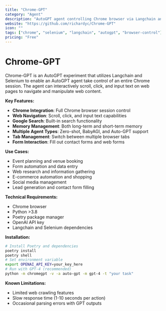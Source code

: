 ```yaml
---
title: "Chrome-GPT"
category: "Agent"
description: "AutoGPT agent controlling Chrome browser via Langchain and Selenium"
website: "https://github.com/richardyc/Chrome-GPT"
icon: ""
tags: ["chrome", "selenium", "langchain", "autogpt", "browser-control"]
pricing: "Free"
---
```


# Chrome-GPT

Chrome-GPT is an AutoGPT experiment that utilizes Langchain and Selenium to enable an AutoGPT agent take control of an entire Chrome session. The agent can interactively scroll, click, and input text on web pages to navigate and manipulate web content.

**Key Features:**
- **Chrome Integration**: Full Chrome browser session control
- **Web Navigation**: Scroll, click, and input text capabilities
- **Google Search**: Built-in search functionality
- **Memory Management**: Both long-term and short-term memory
- **Multiple Agent Types**: Zero-shot, BabyAGI, and Auto-GPT support
- **Tab Management**: Switch between multiple browser tabs
- **Form Interaction**: Fill out contact forms and web forms

**Use Cases:**
- Event planning and venue booking
- Form automation and data entry
- Web research and information gathering
- E-commerce automation and shopping
- Social media management
- Lead generation and contact form filling

**Technical Requirements:**
- Chrome browser
- Python >3.8
- Poetry package manager
- OpenAI API key
- Langchain and Selenium dependencies

**Installation:**
```bash
# Install Poetry and dependencies
poetry install
poetry shell
# Set environment variable
export OPENAI_API_KEY=your_key_here
# Run with GPT-4 (recommended)
python -m chromegpt -v -a auto-gpt -m gpt-4 -t "your task"
```

**Known Limitations:**
- Limited web crawling features
- Slow response time (1-10 seconds per action)
- Occasional parsing errors with GPT outputs
